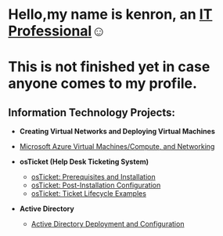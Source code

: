 <h1>Hello,my name is kenron, an <a href="https://linkedin.com/in/kenron-robinson">IT Professional</a>☺</h1>

<h1>This is not finished yet in case anyone comes to my profile.  </h1>

<h2> Information Technology Projects:</h2>

- <b>Creating Virtual Networks and Deploying Virtual Machines</b>

 - [Microsoft Azure Virtual Machines/Compute, and Networking](https://github.com/SleeplessDev-null/azure-network-protocols)
- <b>osTicket (Help Desk Ticketing System)</b>
  - [osTicket: Prerequisites and Installation](https://github.com/SleeplessDev-null/osticket-prereqs)
  - [osTicket: Post-Installation Configuration](https://github.com/SleeplessDev-null/post-install-config)
  - [osTicket: Ticket Lifecycle Examples](https://github.com/SleeplessDev-null/ticket-lifecycle)

- <b>Active Directory</b>
  - [Active Directory Deployment and Configuration ](https://github.com/SleeplessDev-null/configure-ad)
 

